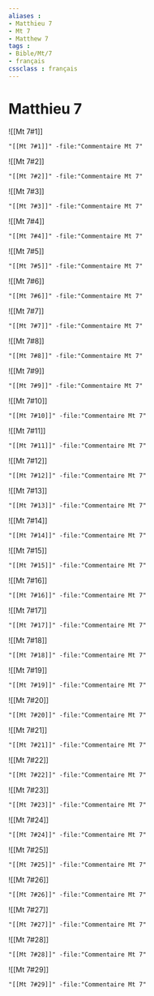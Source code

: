 ```yaml
---
aliases : 
- Matthieu 7
- Mt 7
- Matthew 7
tags : 
- Bible/Mt/7
- français
cssclass : français
---
```


# Matthieu 7

![[Mt 7#1]]

```query
"[[Mt 7#1]]" -file:"Commentaire Mt 7"
```

![[Mt 7#2]]

```query
"[[Mt 7#2]]" -file:"Commentaire Mt 7"
```

![[Mt 7#3]]

```query
"[[Mt 7#3]]" -file:"Commentaire Mt 7"
```

![[Mt 7#4]]

```query
"[[Mt 7#4]]" -file:"Commentaire Mt 7"
```

![[Mt 7#5]]

```query
"[[Mt 7#5]]" -file:"Commentaire Mt 7"
```

![[Mt 7#6]]

```query
"[[Mt 7#6]]" -file:"Commentaire Mt 7"
```

![[Mt 7#7]]

```query
"[[Mt 7#7]]" -file:"Commentaire Mt 7"
```

![[Mt 7#8]]

```query
"[[Mt 7#8]]" -file:"Commentaire Mt 7"
```

![[Mt 7#9]]

```query
"[[Mt 7#9]]" -file:"Commentaire Mt 7"
```

![[Mt 7#10]]

```query
"[[Mt 7#10]]" -file:"Commentaire Mt 7"
```

![[Mt 7#11]]

```query
"[[Mt 7#11]]" -file:"Commentaire Mt 7"
```

![[Mt 7#12]]

```query
"[[Mt 7#12]]" -file:"Commentaire Mt 7"
```

![[Mt 7#13]]

```query
"[[Mt 7#13]]" -file:"Commentaire Mt 7"
```

![[Mt 7#14]]

```query
"[[Mt 7#14]]" -file:"Commentaire Mt 7"
```

![[Mt 7#15]]

```query
"[[Mt 7#15]]" -file:"Commentaire Mt 7"
```

![[Mt 7#16]]

```query
"[[Mt 7#16]]" -file:"Commentaire Mt 7"
```

![[Mt 7#17]]

```query
"[[Mt 7#17]]" -file:"Commentaire Mt 7"
```

![[Mt 7#18]]

```query
"[[Mt 7#18]]" -file:"Commentaire Mt 7"
```

![[Mt 7#19]]

```query
"[[Mt 7#19]]" -file:"Commentaire Mt 7"
```

![[Mt 7#20]]

```query
"[[Mt 7#20]]" -file:"Commentaire Mt 7"
```

![[Mt 7#21]]

```query
"[[Mt 7#21]]" -file:"Commentaire Mt 7"
```

![[Mt 7#22]]

```query
"[[Mt 7#22]]" -file:"Commentaire Mt 7"
```

![[Mt 7#23]]

```query
"[[Mt 7#23]]" -file:"Commentaire Mt 7"
```

![[Mt 7#24]]

```query
"[[Mt 7#24]]" -file:"Commentaire Mt 7"
```

![[Mt 7#25]]

```query
"[[Mt 7#25]]" -file:"Commentaire Mt 7"
```

![[Mt 7#26]]

```query
"[[Mt 7#26]]" -file:"Commentaire Mt 7"
```

![[Mt 7#27]]

```query
"[[Mt 7#27]]" -file:"Commentaire Mt 7"
```

![[Mt 7#28]]

```query
"[[Mt 7#28]]" -file:"Commentaire Mt 7"
```

![[Mt 7#29]]

```query
"[[Mt 7#29]]" -file:"Commentaire Mt 7"
```

